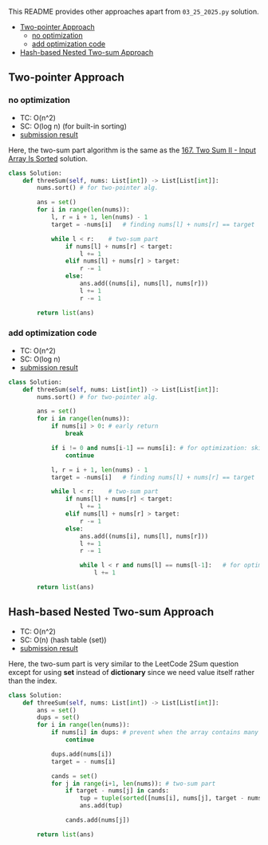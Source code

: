 This README provides other approaches apart from `03_25_2025.py` solution.

- [Two-pointer Approach](#two-pointer-approach)
  - [no optimization](#no-optimization)
  - [add optimization code](#add-optimization-code)
- [Hash-based Nested Two-sum Approach](#hash-based-nested-two-sum-approach)


## Two-pointer Approach

### no optimization

- TC: O(n^2)
- SC: O(log n) (for built-in sorting)
- [submission result](https://leetcode.com/problems/3sum/submissions/1586248590/)

Here, the two-sum part algorithm is the same as the [167. Two Sum II - Input Array Is Sorted](https://leetcode.com/problems/two-sum-ii-input-array-is-sorted) solution.

```python
class Solution:
    def threeSum(self, nums: List[int]) -> List[List[int]]:
        nums.sort() # for two-pointer alg.

        ans = set()
        for i in range(len(nums)):
            l, r = i + 1, len(nums) - 1
            target = -nums[i]   # finding nums[l] + nums[r] == target

            while l < r:    # two-sum part
                if nums[l] + nums[r] < target:
                    l += 1
                elif nums[l] + nums[r] > target:
                    r -= 1
                else:
                    ans.add((nums[i], nums[l], nums[r]))
                    l += 1
                    r -= 1

        return list(ans)
```

### add optimization code
- TC: O(n^2)
- SC: O(log n)
- [submission result](https://leetcode.com/problems/3sum/submissions/1586248462/)

```python
class Solution:
    def threeSum(self, nums: List[int]) -> List[List[int]]:
        nums.sort() # for two-pointer alg.

        ans = set()
        for i in range(len(nums)):
            if nums[i] > 0: # early return
                break

            if i != 0 and nums[i-1] == nums[i]: # for optimization: skipping previously checked smallest number
                continue

            l, r = i + 1, len(nums) - 1
            target = -nums[i]   # finding nums[l] + nums[r] == target

            while l < r:    # two-sum part
                if nums[l] + nums[r] < target:
                    l += 1
                elif nums[l] + nums[r] > target:
                    r -= 1
                else:
                    ans.add((nums[i], nums[l], nums[r]))
                    l += 1
                    r -= 1

                    while l < r and nums[l] == nums[l-1]:   # for optimization: skipping previously checked middle number
                        l += 1

        return list(ans)
```

## Hash-based Nested Two-sum Approach

- TC: O(n^2)
- SC: O(n) (hash table (set))
- [submission result](https://leetcode.com/problems/3sum/submissions/1586249261/)

Here, the two-sum part is very similar to the LeetCode 2Sum question except for using **set** instead of **dictionary** since we need value itself rather than the index.

```python
class Solution:
    def threeSum(self, nums: List[int]) -> List[List[int]]:
        ans = set()
        dups = set()
        for i in range(len(nums)):
            if nums[i] in dups: # prevent when the array contains many repeated values (without this, TLE occurs for the test case with 3,000 zeros)
                continue

            dups.add(nums[i])
            target = - nums[i]

            cands = set()
            for j in range(i+1, len(nums)): # two-sum part
                if target - nums[j] in cands:
                    tup = tuple(sorted([nums[i], nums[j], target - nums[j]]))   # target - nums[j] == - (nums[i] + nums[j])
                    ans.add(tup)

                cands.add(nums[j])

        return list(ans)
```
